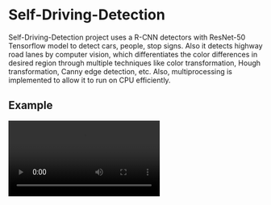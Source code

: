 # Self-Driving-Detection
Self-Driving-Detection project uses a R-CNN detectors with ResNet-50 Tensorflow model to detect cars, people, stop signs.
Also it detects highway road lanes by computer vision, which differentiates the color differences in desired region through multiple techniques like color transformation, Hough transformation, Canny edge detection, etc. 
Also, multiprocessing is implemented to allow it to run on CPU efficiently.
## Example
![](https://github.com/jasonzhuqifan/Self-Driving-Detection/blob/master/giphy.mp4)